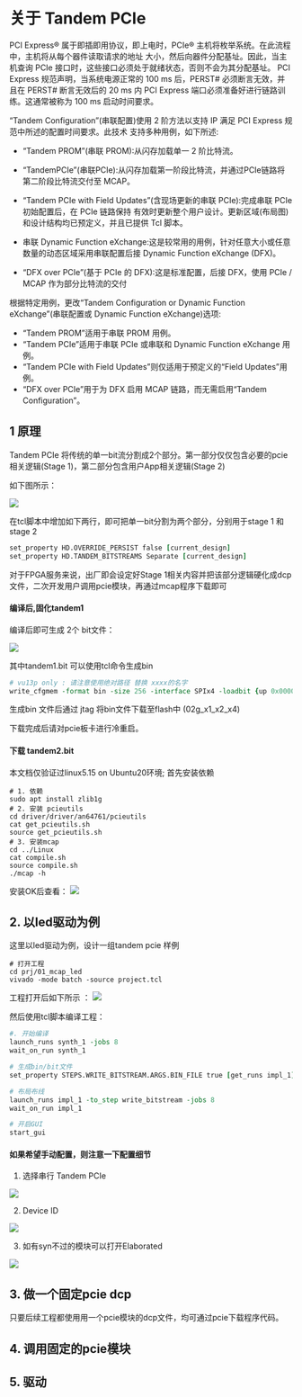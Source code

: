 
# 关于 Tandem PCIe

PCI Express® 属于即插即用协议，即上电时，PCIe® 主机将枚举系统。在此流程中，主机将从每个器件读取请求的地址 大小，然后向器件分配基址。因此，当主机查询 PCIe 接口时，这些接口必须处于就绪状态，否则不会为其分配基址。 PCI Express 规范声明，当系统电源正常的 100 ms 后，PERST# 必须断言无效，并且在 PERST# 断言无效后的 20 ms 内 PCI Express 端口必须准备好进行链路训练。这通常被称为 100 ms 启动时间要求。

“Tandem Configuration”(串联配置)使用 2 阶方法以支持 IP 满足 PCI Express 规范中所述的配置时间要求。此技术 支持多种用例，如下所述:

* “Tandem PROM”(串联 PROM):从闪存加载单一 2 阶比特流。
* “TandemPCIe”(串联PCIe):从闪存加载第一阶段比特流，并通过PCIe链路将第二阶段比特流交付至 MCAP。
* “Tandem PCIe with Field Updates”(含现场更新的串联 PCIe):完成串联 PCIe 初始配置后，在 PCIe 链路保持
有效时更新整个用户设计。更新区域(布局图)和设计结构均已预定义，并且已提供 Tcl 脚本。

* 串联 Dynamic Function eXchange:这是较常用的用例，针对任意大小或任意数量的动态区域采用串联配置后接
Dynamic Function eXchange (DFX)。
* “DFX over PCIe”(基于 PCIe 的 DFX):这是标准配置，后接 DFX，使用 PCIe / MCAP 作为部分比特流的交付

根据特定用例，更改“Tandem Configuration or Dynamic Function eXchange”(串联配置或 Dynamic Function
eXchange)选项:
* “Tandem PROM”适用于串联 PROM 用例。
* “Tandem PCIe”适用于串联 PCIe 或串联和 Dynamic Function eXchange 用例。
* “Tandem PCIe with Field Updates”则仅适用于预定义的“Field Updates”用例。
* “DFX over PCIe”用于为 DFX 启用 MCAP 链路，而无需启用“Tandem Configuration”。


## 1 原理

Tandem PCIe 将传统的单一bit流分割成2个部分。第一部分仅仅包含必要的pcie相关逻辑(Stage 1)，第二部分包含用户App相关逻辑(Stage 2)


如下图所示：

![](./images/tandem_pcie.png)

在tcl脚本中增加如下两行，即可把单一bit分割为两个部分，分别用于stage 1 和stage 2

```tcl
set_property HD.OVERRIDE_PERSIST false [current_design]
set_property HD.TANDEM_BITSTREAMS Separate [current_design]            
```

对于FPGA服务来说，出厂即会设定好Stage 1相关内容并把该部分逻辑硬化成dcp文件，二次开发用户调用pcie模块，再通过mcap程序下载即可

####  编译后,固化tandem1

编译后即可生成 2个 bit文件：

![](./images/tandem_find_two_tandem.png)

其中tandem1.bit 可以使用tcl命令生成bin 

```tcl
# vu13p only : 请注意使用绝对路径 替换 xxxx的名字
write_cfgmem -format bin -size 256 -interface SPIx4 -loadbit {up 0x00000000 "xxxxxx_tandem1.bit" } -file "xxxxxxxxxx_tandem1.bin"
```

生成bin 文件后通过 jtag 将bin文件下载至flash中 (02g_x1_x2_x4)

下载完成后请对pcie板卡进行冷重启。

####  下载 tandem2.bit

本文档仅验证过linux5.15 on Ubuntu20环境; 首先安装依赖

```shell
# 1. 依赖
sudo apt install zlib1g
# 2. 安装 pcieutils
cd driver/driver/an64761/pcieutils
cat get_pcieutils.sh
source get_pcieutils.sh
# 3. 安装mcap
cd ../Linux
cat compile.sh
source compile.sh
./mcap -h
```

安装OK后查看：
![](./images/tandem_linux_test.png)


## 2. 以led驱动为例

这里以led驱动为例，设计一组tandem pcie 样例


```shell
# 打开工程
cd prj/01_mcap_led
vivado -mode batch -source project.tcl
```
工程打开后如下所示 ： 
![](./images/tandem_pcie_block.png)

然后使用tcl脚本编译工程：
```tcl
#. 开始编译 
launch_runs synth_1 -jobs 8
wait_on_run synth_1

# 生成bin/bit文件
set_property STEPS.WRITE_BITSTREAM.ARGS.BIN_FILE true [get_runs impl_1]

# 布局布线
launch_runs impl_1 -to_step write_bitstream -jobs 8
wait_on_run impl_1

# 开启GUI
start_gui

```

#### 如果希望手动配置，则注意一下配置细节

1. 选择串行 Tandem PCIe

![](./images/tandem_xdma_setting.png)

2. Device ID 

![](./images/tandem_pcie_id.png)

3. 如有syn不过的模块可以打开Elaborated

![](./images/tandem_pcie_error.png)



## 3. 做一个固定pcie dcp

只要后续工程都使用用一个pcie模块的dcp文件，均可通过pcie下载程序代码。


## 4. 调用固定的pcie模块



## 5. 驱动
